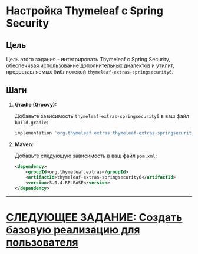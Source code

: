 # Настройка Thymeleaf с Spring Security

## Цель
Цель этого задания - интегрировать Thymeleaf с Spring Security, обеспечивая использование дополнительных диалектов и утилит, предоставляемых библиотекой `thymeleaf-extras-springsecurity6`.

## Шаги

1. **Gradle (Groovy):**

   Добавьте зависимость `thymeleaf-extras-springsecurity6` в ваш файл `build.gradle`:

   ```groovy
   implementation 'org.thymeleaf.extras:thymeleaf-extras-springsecurity6:3.0.4.RELEASE'
   ```

2. **Maven:**

   Добавьте следующую зависимость в ваш файл `pom.xml`:

   ```xml
   <dependency>
       <groupId>org.thymeleaf.extras</groupId>
       <artifactId>thymeleaf-extras-springsecurity6</artifactId>
       <version>3.0.4.RELEASE</version>
   </dependency>
   ```

---

# [СЛЕДУЮЩЕЕ ЗАДАНИЕ: Создать базовую реализацию для пользователя](base-implementation-user.md)
